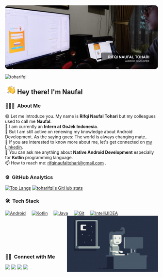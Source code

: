 ![Rifqi Naufal Tohari Banner](https://raw.githubusercontent.com/toharifqi/toharifqi/master/assets/naufal_banner.png)

<p align="left"> <img src="https://komarev.com/ghpvc/?username=toharifqi&label=Profile%20views&color=0e75b6&style=flat" alt="toharifqi" /> </p>

<img alt="Night Coding" src="./assets/Hand%20Wave.gif" width='40' align="left"/><h2>Hey there! I'm Naufal</h2>

### 👨🏻‍💻 &nbsp;About Me

😄 Let me introduce you. My name is **Rifqi Naufal Tohari** but my colleagues used to call me **Naufal**.  
🔭 I am currently an **Intern at GoJek Indonesia**.  
🌱 But I am still active on renewing my knowledge about Android Development. As the saying goes: The world is always changing mate..  
👯 If you are interested to know more about me, let's get connected on [my Linkedin](https://www.linkedin.com/in/rifqi-naufal-tohari/).  
💬 You can ask me anything about **Native Android Development** especially for **Kotlin** programming language.  
📫 How to reach me: rifqinaufaltohari@gmail.com .  

### ⚙️ &nbsp;GitHub Analytics

[![Top Langs](https://github-readme-stats.vercel.app/api/top-langs/?username=toharifqi&layout=compact&custom_title=Toharifqi%27s%20Programming%20Languages&hide=jupyter%20notebook&theme=algolia)](https://github.com/toharifqi/)
[![toharifqi's GitHub stats](https://github-readme-stats.vercel.app/api?username=toharifqi&&show_icons=true&theme=algolia&include_all_commits=true&count_private=true&custom_title=Toharifqi%27s%20GitHub%20Statistics&line_height=24&hide=contribs)](https://github.com/toharifqi/)

### 🛠 &nbsp;Tech Stack
[![Android](https://camo.githubusercontent.com/eeb459fc13ab6e60e59ae4262a2c313ceeb3e6bc4440fe7554b5bb40c916a5ff/68747470733a2f2f696d672e736869656c64732e696f2f62616467652f416e64726f69642d3344444338343f6c6f676f3d616e64726f6964266c6f676f436f6c6f723d7768697465)](https://www.android.com/)&nbsp;&nbsp;&nbsp;&nbsp;
[![Kotlin](https://camo.githubusercontent.com/6a98ed510332447594edfd7fe6f9761fd9e11b67a71e194773317c389f04ece1/68747470733a2f2f696d672e736869656c64732e696f2f62616467652f6b6f746c696e2d2532333030393544352e7376673f6c6f676f3d6b6f746c696e266c6f676f436f6c6f723d7768697465)](https://developer.android.com/kotlin)&nbsp;&nbsp;&nbsp;&nbsp;
[![Java](https://camo.githubusercontent.com/42fa4c2830016039b78bda7e7eaf217a3ab202acf22cb9e6aa91d56a5301086d/68747470733a2f2f696d672e736869656c64732e696f2f62616467652f6a6176612d2532334544384230302e7376673f6c6f676f3d6a617661266c6f676f436f6c6f723d7768697465)](https://www.java.com/en/)&nbsp;&nbsp;&nbsp;&nbsp;
[![Git](https://camo.githubusercontent.com/d638e91d72f72579eed17abaa515c0910ab8b1888a481a0119168fe6c626272b/68747470733a2f2f696d672e736869656c64732e696f2f62616467652f6769742d2532334630353033332e7376673f6c6f676f3d676974266c6f676f436f6c6f723d7768697465)](https://git-scm.com/)&nbsp;&nbsp;&nbsp;&nbsp;
[![IntelliJIDEA](https://camo.githubusercontent.com/4f75a9cd0bdd182da5b3748e4b8bf9ef55c9e33b5ea1d53c0bdbb3cb145d6cc7/68747470733a2f2f696d672e736869656c64732e696f2f62616467652f496e74656c6c694a494445412d3030303030302e7376673f6c6f676f3d696e74656c6c696a2d69646561266c6f676f436f6c6f723d7768697465)](https://jetbrains.tangunsoft.com/_id/)&nbsp;&nbsp;&nbsp;&nbsp;
<img alt="Night Coding" src="https://raw.githubusercontent.com/AVS1508/AVS1508/master/assets/Night-Coding.gif" align="right"/> <br><br><br><br><br><br><br>

### 🤝🏻 &nbsp;Connect with Me

<a href="https://linkedin.com/in/rifqi-naufal-tohari/"><img src="https://img.shields.io/badge/-Rifqi%20Naufal%20Tohari-0077B5?style=flat&logo=Linkedin&logoColor=white"/></a>
<a href="mailto:rifqinaufaltohari@gmail.com"><img src="https://img.shields.io/badge/-rifqinaufaltohari@gmail.com-D14836?style=flat&logo=Gmail&logoColor=white"/></a>
<a href="https://www.instagram.com/toharifqi_naufal/"><img src="https://img.shields.io/badge/-@toharifqi_naufal-E4405F?style=flat&logo=Instagram&logoColor=white"/></a>
<a href="https://www.facebook.com/rifqinaufal.tohari/"><img src="https://img.shields.io/badge/-Rifqi Naufal T-1877F2?style=flat&logo=Facebook&logoColor=white"/></a>
